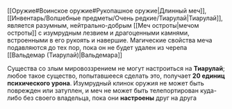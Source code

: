 [[Оружие#Воинское оружие#Рукопашное оружие|Длинный меч]], [[Инвентарь/Волшебные предметы/Очень редкие/Тиарулай|Тиарулай]], является разумным, нейтрально-добрым [[Меч остроты|мечом остроты]] с изумрудным лезвием и драгоценными камнями, встроенными в его рукоять и навершие. Магические свойства меча подавляются до тех пор, пока он не будет удален из черепа [[Вальдемар (Тиарулай)|Вальдемара]]

Существа со злым мировоззрением не могут настроиться на **Тиарулай**; любое такое существо, попытавшееся сделать это, получает **20 единиц психического урона**. Изумрудный клинок оружия не может быть поврежден или затуплен, и меч не может быть телепортирован куда-либо без своего владельца, пока они **настроены** друг на друга